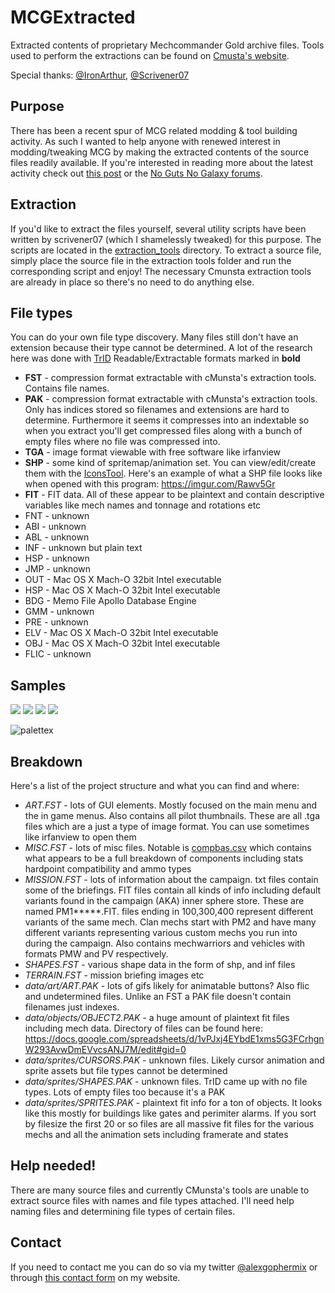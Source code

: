 MCGExtracted
============

Extracted contents of proprietary Mechcommander Gold archive files. Tools used to perform the extractions can be found on [Cmusta's website](http://therealcmunsta.webs.com/downloads.htm).

Special thanks: [@IronArthur](https://github.com/IronArthur), [@Scrivener07](https://github.com/Scrivener07)

Purpose
-------
There has been a recent spur of MCG related modding & tool building activity. As such I wanted to help anyone with renewed interest in modding/tweaking MCG by making the extracted contents of the source files readily available. If you're interested in reading more about the latest activity check out [this post](http://www.thegameengine.org/mechcommander-gold/mechcommander-gold-extracted-source/) or the [No Guts No Galaxy forums](http://www.nogutsnogalaxy.net/forum/).

Extraction
---------
If you'd like to extract the files yourself, several utility scripts have been written by scrivener07 (which I shamelessly tweaked) for this purpose. The scripts are located in the [extraction_tools](https://github.com/oseparovic/MCGExtracted/tree/master/extraction_tools) directory. To extract a source file, simply place the source file in the extraction tools folder and run the corresponding script and enjoy! The necessary Cmunsta extraction tools are already in place so there's no need to do anything else.

File types
----------
You can do your own file type discovery. Many files still don't have an extension because their type cannot be determined. A lot of the research here was done with [TrID](http://mark0.net/soft-trid-e.html) Readable/Extractable formats marked in **bold**
* **FST** - compression format extractable with cMunsta's extraction tools. Contains file names.
* **PAK** - compression format extractable with cMunsta's extraction tools. Only has indices stored so filenames and extensions are hard to determine. Furthermore it seems it compresses into an indextable so when you extract you'll get compressed files along with a bunch of empty files where no file was compressed into.
* **TGA** - image format viewable with free software like irfanview
* **SHP** - some kind of spritemap/animation set. You can view/edit/create them with the [IconsTool](http://luis-guzman.com/IconsTool.html). Here's an example of what a SHP file looks like when opened with this program: https://imgur.com/Rawv5Gr
* **FIT** - FIT data. All of these appear to be plaintext and contain descriptive variables like mech names and tonnage and rotations etc
* FNT - unknown
* ABI - unknown
* ABL - unknown
* INF - unknown but plain text
* HSP - unknown
* JMP - unknown
* OUT - Mac OS X Mach-O 32bit Intel executable
* HSP - Mac OS X Mach-O 32bit Intel executable
* BDG - Memo File Apollo Database Engine
* GMM - unknown
* PRE - unknown
* ELV - Mac OS X Mach-O 32bit Intel executable
* OBJ - Mac OS X Mach-O 32bit Intel executable
* FLIC - unknown

Samples
-------
![](https://raw.github.com/oseparovic/MCGExtracted/master/data/art/ART.PAK/1.gif)
![](https://raw.github.com/oseparovic/MCGExtracted/master/data/art/ART.PAK/2.gif)
![](https://raw.github.com/oseparovic/MCGExtracted/master/data/art/ART.PAK/3.gif)
![](https://raw.github.com/oseparovic/MCGExtracted/master/data/art/ART.PAK/4.gif)

![palettex](https://raw.github.com/oseparovic/MCGExtracted/master/MISC.FST/palettex.gif)

Breakdown
--------
Here's a list of the project structure and what you can find and where:

* *ART.FST* - lots of GUI elements. Mostly focused on the main menu and the in game menus. Also contains all pilot thumbnails. These are all .tga files which are a just a type of image format. You can use sometimes like irfanview to open them
* *MISC.FST* - lots of misc files. Notable is [compbas.csv](https://raw.github.com/oseparovic/MCGExtracted/master/MISC.FST/compbas.csv) which contains what appears to be a full breakdown of components including stats hardpoint compatibility and ammo types
* *MISSION.FST* - lots of information about the campaign. txt files contain some of the briefings. FIT files contain all kinds of info including default variants found in the campaign (AKA) inner sphere store. These are named PM1\*\*\*\*\*.FIT. files ending in 100,300,400 represent different variants of the same mech. Clan mechs start with PM2 and have many different variants representing various custom mechs you run into during the campaign. Also contains mechwarriors and vehicles with formats PMW and PV respectively.
* *SHAPES.FST* - various shape data in the form of shp, and inf files
* *TERRAIN.FST* - mission briefing images etc 
* *data/art/ART.PAK* - lots of gifs likely for animatable buttons? Also flic and undetermined files. Unlike an FST a PAK file doesn't contain filenames just indexes.
* *data/objects/OBJECT2.PAK* - a huge amount of plaintext fit files including mech data. Directory of files can be found here: https://docs.google.com/spreadsheets/d/1vPJxj4EYbdE1xms5G3FCrhgnW293AvwDmEVvcsANJ7M/edit#gid=0
* *data/sprites/CURSORS.PAK* - unknown files. Likely cursor animation and sprite assets but file types cannot be determined
* *data/sprites/SHAPES.PAK* - unknown files. TrID came up with no file types. Lots of empty files too because it's a PAK
* *data/sprites/SPRITES.PAK* - plaintext fit info for a ton of objects. It looks like this mostly for buildings like gates and perimiter alarms. If you sort by filesize the first 20 or so files are all massive fit files for the various mechs and all the animation sets including framerate and states

Help needed!
------------
There are many source files and currently CMunsta's tools are unable to extract source files with names and file types attached. I'll need help naming files and determining file types of certain files.

Contact
-------
If you need to contact me you can do so via my twitter [@alexgophermix](https://twitter.com/alexgophermix) or through [this contact form](http://www.thegameengine.org/questions/) on my website.

